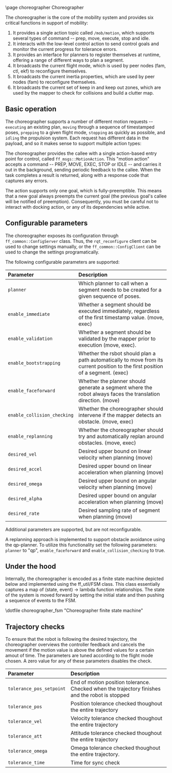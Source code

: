 \page choreographer Choreographer

The choreographer is the core of the mobility system and provides six critical functions in support of mobility:

1. It provides a single action topic called `/mob/motion`, which supports several types of command -- prep, move, execute, stop and idle.
2. It interacts with the low-level control action to send control goals and monitor the current progress for tolerance errors.
3. It provides an interface for planners to register themselves at runtime, offering a range of different ways to plan a segment.
4. It broadcasts the current flight mode, which is used by peer nodes (fam, ctl, ekf) to reconfigure themselves.
5. It broadcasts the current inertia properties, which are used by peer nodes (fam) to reconfigure themselves.
6. It broadcasts the current set of keep in and keep out zones, which are used by the mapper to check for collisions and build a clutter map.

## Basic operation

The choreographer supports a number of different motion requests -- ```executing``` an existing plan, ```moving``` through a sequence of timestamped poses, ```prepping``` to a given flight mode, ```stopping``` as quickly as possible, and ```idling``` the propulsion system. Each request has different data in the payload, and so it makes sense to support multiple action types:

The choreographer provides the callee with a single action-based entry point for control, called ```ff_msgs::MotionAction```. This "motion action" accepts a command -- PREP, MOVE, EXEC, STOP or IDLE -- and carries it out in the background, sending periodic feedback to the callee. When the task completes a result is returned, along with a response code that captures any errors.

The action supports only one goal, which is fully-preemptible. This means that a new goal always preempts the current goal (the previous goal's callee will be notified of preemption). Consequently, you must be careful not to interact with docking action, or any of its dependencies while active.

## Configurable parameters

The choreographer exposes its configuration through ```ff_common::ConfigServer``` class. Thus, the ```rqt_reconfigure``` client can be used to change settings manually, or the ```ff_common::ConfigClient``` can be used to change the settings programatically.

The following configurable parameters are supported:

| Parameter                        | Description |
|:---------------------------------|:----------- |
| ```planner```                    | Which planner to call when a segment needs to be created for a given sequence of poses. |
| ```enable_immediate```           | Whether a segment should be executed immediately, regardless of the first timestamp value. (move, exec) |
| ```enable_validation```          | Whether a segment should be validated by the mapper prior to execution (move, exec). |
| ```enable_bootstrapping```       | Whether the rsbot should plan a path automatically to move from its current position to the first position of a segment. (exec) |
| ```enable_faceforward```         | Whether the planner should generate a segment where the robot always faces the translation direction. (move) |
| ```enable_collision_checking```  | Whether the choreographer should intervene if the mapper detects an obstacle. (move, exec) |
| ```enable_replanning```          | Whether the choreographer should try and automatically replan around obstacles. (move, exec) |
| ```desired_vel```                | Desired upper bound on linear velocity when planning (move) |
| ```desired_accel```              | Desired upper bound on linear acceleration when planning (move) |
| ```desired_omega```              | Desired upper bound on angular velocity when planning (move) |
| ```desired_alpha```              | Desired upper bound on angular acceleration when planning (move) |
| ```desired_rate```               | Desired sampling rate of segment when planning (move) |

Additional parameters are supported, but are not reconfigurable.

A replanning approach is implemented to support obstacle avoidance using the qp-planner. To utilize this functionality set the following parameters: ```planner``` to "qp", ```enable_faceforward``` and ```enable_collision_checking``` to true.

## Under the hood

Internally, the choreographer is encoded as a finite state machine depicted below and implemented using the ff_util/FSM class. This class essentially captures a map of (state, event) -> lambda function relationships. The state of the system is moved forward by setting the initial state and then pushing a sequence of events to the FSM.

\dotfile choreographer_fsm "Choreographer finite state machine"

## Trajectory checks

To ensure that the robot is following the desired trajectory, the choreographer overviews the controller feedback and cancels the movement if the motion value is above the defined values for a certain amout of time. The parameters are tuned according to the flight mode chosen.  A zero value for any of these parameters disables the check.

| Parameter                        | Description |
|:---------------------------------|:----------- |
| ```tolerance_pos_setpoint```     | End of motion position tolerance. Checked when the trajectory finishes and the robot is stopped |
| ```tolerance_pos```              | Position tolerance checked thoughout the entire trajectory |
| ```tolerance_vel```              | Velocity tolerance checked thoughout the entire trajectory |
| ```tolerance_att```              | Attitude tolerance checked thoughout the entire trajectory |
| ```tolerance_omega```            | Omega tolerance checked thoughout the entire trajectory. |
| ```tolerance_time```             | Time for sync check |